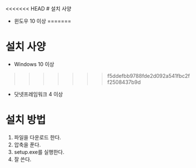 <<<<<<< HEAD
﻿# 설치 사양
* 윈도우 10 이상
=======
# 설치 사양
* Windows 10 이상
>>>>>>> f5ddefbb9788fde2d092a541fbc2ff2508437b9d
* 닷넷프레임워크 4 이상


# 설치 방법
1. 파일을 다운로드 한다.
2. 압축을 푼다.
3. setup.exe를 실행한다.
4. 잘 쓴다.
